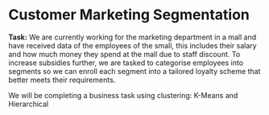 # Customer Marketing Segmentation

**Task:** We are currently working for the marketing department in a mall and have received data of the employees of the small, this includes their salary and how much money they spend at the mall due to staff discount. To increase subsidies further, we are tasked to categorise employees into segments so we can enroll each segment into a tailored loyalty scheme that better meets their requirements.

We will be completing a business task using clustering: K-Means and Hierarchical

